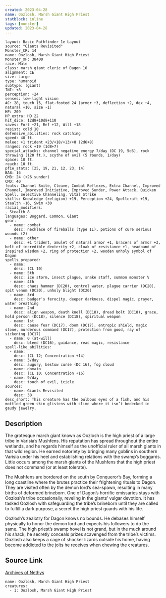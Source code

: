 ```yaml
---
created: 2023-04-28
name: Oozlosh, Marsh Giant High Priest
statblock: inline
tags: [monster]
updated: 2023-04-28
---
```

```statblock
layout: Basic Pathfinder 1e Layout
source: "Giants Revisited"
Monster_CR: 14
name: Oozlosh, Marsh Giant High Priest
Monster_XP: 38400
race: Male
class: marsh giant cleric of Dagon 10
alignment: CE
size: Large
type: humanoid
subtype: (giant)
INI: +8
perception: +24
senses: low-light vision
AC: 28, touch 15, flat-footed 24 (armor +3, deflection +2, dex +4, natural +10, size -1)
HP: 209
HP_extra: HD 22
hit_dice: 12d8+10d8+110
saves: Fort +21, Ref +12, Will +18
resist: cold 10
defensive_abilities: rock catching
speed: 40 ft.
melee: +1 trident +23/+18/+13/+8 (2d6+8)
ranged: rock +19 (1d8+7)
special_attacks: channel negative energy 7/day (DC 19, 5d6), rock throwing (120 ft.), scythe of evil (5 rounds, 1/day)
space: 10 ft.
reach: 10 ft.
pf1e_stats: [25, 19, 21, 12, 23, 14]
BAB: 16
CMB: 24 (+26 sunder)
CMD: 40
feats: Channel Smite, Cleave, Combat Reflexes, Extra Channel, Improved Channel, Improved Initiative, Improved Sunder, Power Attack, Quicken Spell, Selective Channeling, Vital Strike
skills: Knowledge (religion) +19, Perception +24, Spellcraft +19, Stealth +16, Swim +30
racial_modifiers:
- Stealth 8
languages: Boggard, Common, Giant
gear:
  - name: combat
    desc: necklace of fireballs (type II), potions of cure serious wounds (2)
  - name: other
    desc: +1 trident, amulet of natural armor +1, bracers of armor +3, belt of incredible dexterity +2, cloak of resistance +1, headband of inspired wisdom +2, ring of protection +2, wooden unholy symbol of Dagon
spells_prepared:
  - name:
    desc: (CL 10)
  - name: 5th
    desc: ice storm, insect plague, snake staff, summon monster V
  - name: 4th
    desc: chaos hammer (DC20), control water, plague carrier (DC20), spit venom (DC20), unholy blight (DC20)
  - name: 3rd
    desc: badger’s ferocity, deeper darkness, dispel magic, prayer, water breathing
  - name: 2nd
    desc: align weapon, death knell (DC18), dread bolt (DC18), grace, hold person (DC18), silence (DC18), spiritual weapon
  - name: 1st
    desc: cause fear (DC17), doom (DC17), entropic shield, magic stone, murderous command (DC17), protection from good, ray of sickening (DC17)
  - name: 0 (at-will)
    desc: bleed (DC16), guidance, read magic, resistance
spell-like_abilities:
  - name:
    desc: (CL 12; Concentration +14)
  - name: 3/day
    desc: augury, bestow curse (DC 16), fog cloud
  - name: domain
    desc: (CL 10; Concentration +16)
  - name: 9/day
    desc: touch of evil, icicle
sources:
  - name: Giants Revisited
    desc: 38
desc_short: This creature has the bulbous eyes of a fish, and his mottled green skin glistens with slime where it isn’t bedecked in gaudy jewelry.
```
## Description
The grotesque marsh giant known as Oozlosh is the high priest of a large tribe in Varisia’s Mushfens. His reputation has spread throughout the entire wetlands, and he regards himself as the unofficial ruler of all marsh giants in that wild region. He earned notoriety by bringing many goblins in southern Varisia under his heel and establishing relations with the swamp’s boggards. Little occurs among the marsh giants of the Mushfens that the high priest does not command (or at least tolerate).

The Mushfens are bordered on the south by Conqueror’s Bay, forming a long coastline where the brutes practice their frightening rituals to Dagon. They are visited often by the demon lord’s sea-spawn, resulting in many births of deformed brineborn. One of Dagon’s horrific emissaries stays with Oozlosh’s tribe occasionally, reveling in the giants’ vulgar devotion. It has tasked Oozlosh with safeguarding the tribe’s brineborn until they are called to fulfill a dark purpose, a secret the high priest guards with his life.

Oozlosh’s zealotry for Dagon knows no bounds. He debases himself physically to honor the demon lord and expects his followers to do the same. The high priest’s swamp hovel is not grand, but in the muck around his shack, he secretly conceals prizes scavenged from the tribe’s victims. Oozlosh also keeps a cage of shocker lizards outside his home, having become addicted to the jolts he receives when chewing the creatures.
## Source Link
[Archives of Nethys](https://aonprd.com/MonsterDisplay.aspx?ItemName=Oozlosh%2C%20Marsh%20Giant%20High%20Priest)
```encounter-table
name: Oozlosh, Marsh Giant High Priest
creatures:
  - 1: Oozlosh, Marsh Giant High Priest
```
